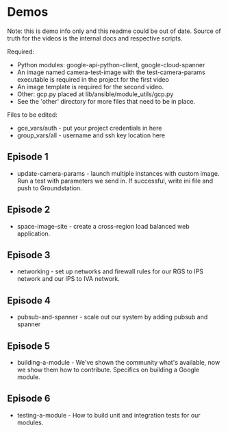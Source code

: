 # Demos

Note: this is demo info only and this readme could be out of date.  Source of truth for the videos is the internal docs and respective scripts.

Required:
* Python modules: google-api-python-client, google-cloud-spanner
* An image named camera-test-image with the test-camera-params executable is required in the project for the first video
* An image template is required for the second video.
* Other: gcp.py placed at lib/ansible/module_utils/gcp.py
* See the 'other' directory for more files that need to be in place.

Files to be edited:
- gce_vars/auth - put your project credentials in here
- group_vars/all - username and ssh key location here

## Episode 1
* update-camera-params - launch multiple instances with custom image. Run a test with parameters we send in.  If successful, write ini file and push to Groundstation.

## Episode 2
* space-image-site - create a cross-region load balanced web application.

## Episode 3
* networking - set up networks and firewall rules for our RGS to IPS network and our IPS to IVA network.

## Episode 4
* pubsub-and-spanner - scale out our system by adding pubsub and spanner

## Episode 5
* building-a-module - We've shown the community what's available, now we show them how to contribute.  Specifics on building a Google module.

## Episode 6
* testing-a-module - How to build unit and integration tests for our modules.